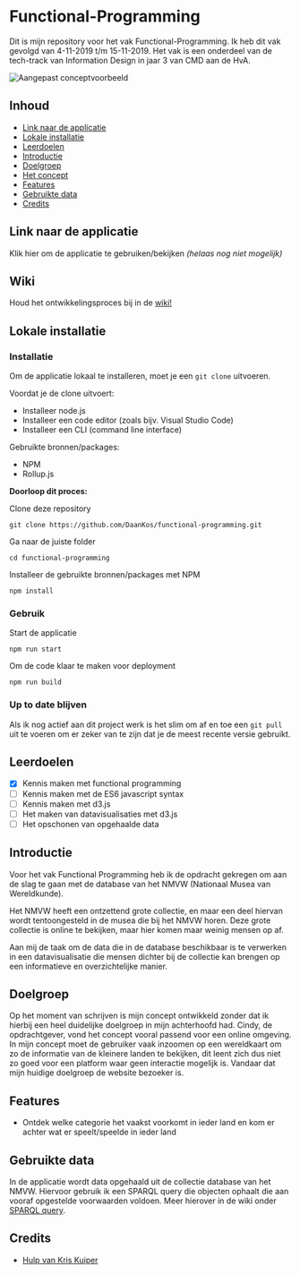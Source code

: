 # Functional-Programming


Dit is mijn repository voor het vak Functional-Programming. Ik heb dit vak gevolgd van 4-11-2019 t/m 15-11-2019. Het vak is een onderdeel van de tech-track van Information Design in jaar 3 van CMD aan de HvA.

![Aangepast conceptvoorbeeld](https://i.imgur.com/BmB3guS.png)

## Inhoud
* [Link naar de applicatie](#link-naar-de-applicatie)
* [Lokale installatie](#lokale-installatie)
* [Leerdoelen](#leerdoelen)
* [Introductie](#introductie)
* [Doelgroep](#doelgroep)
* [Het concept](#het-concept)
* [Features](#features)
* [Gebruikte data](#gebruikte-date)
* [Credits](#credits)

## Link naar de applicatie
Klik hier om de applicatie te gebruiken/bekijken *(helaas nog niet mogelijk)*

## Wiki
Houd het ontwikkelingsproces bij in de [wiki!](https://github.com/DaanKos/functional-programming/wiki)

## Lokale installatie
### Installatie
Om de applicatie lokaal te installeren, moet je een ```git clone``` uitvoeren.

Voordat je de clone uitvoert:
* Installeer node.js
* Installeer een code editor (zoals bijv. Visual Studio Code)
* Installeer een CLI (command line interface)

Gebruikte bronnen/packages:
* NPM
* Rollup.js

**Doorloop dit proces:**

Clone deze repository
```
git clone https://github.com/DaanKos/functional-programming.git
```

Ga naar de juiste folder
```
cd functional-programming
```

Installeer de gebruikte bronnen/packages met NPM
```
npm install
```

### Gebruik
Start de applicatie
```
npm run start
```

Om de code klaar te maken voor deployment
```
npm run build
```

### Up to date blijven
Als ik nog actief aan dit project werk is het slim om af en toe een ```git pull``` uit te voeren om er zeker van te zijn dat je de meest recente versie gebruikt.

## Leerdoelen
- [x] Kennis maken met functional programming
- [ ] Kennis maken met de ES6 javascript syntax
- [ ] Kennis maken met d3.js
- [ ] Het maken van datavisualisaties met d3.js
- [ ] Het opschonen van opgehaalde data

## Introductie
Voor het vak Functional Programming heb ik de opdracht gekregen om aan de slag te gaan met de database van het NMVW (Nationaal Musea van Wereldkunde).

Het NMVW heeft een ontzettend grote collectie, en maar een deel hiervan wordt tentoongesteld in de musea die bij het NMVW horen. 
Deze grote collectie is online te bekijken, maar hier komen maar weinig mensen op af.

Aan mij de taak om de data die in de database beschikbaar is te verwerken in een datavisualisatie die mensen dichter bij de collectie kan brengen op een informatieve en overzichtelijke manier.

## Doelgroep
Op het moment van schrijven is mijn concept ontwikkeld zonder dat ik hierbij een heel duidelijke doelgroep in mijn achterhoofd had. Cindy, de opdrachtgever, vond het concept vooral passend voor een online omgeving. In mijn concept moet de gebruiker vaak inzoomen op een wereldkaart om zo de informatie van de kleinere landen te bekijken, dit leent zich dus niet zo goed voor een platform waar geen interactie mogelijk is. Vandaar dat mijn huidige doelgroep de website bezoeker is.

## Features
* Ontdek welke categorie het vaakst voorkomt in ieder land en kom er achter wat er speelt/speelde in ieder land

## Gebruikte data
In de applicatie wordt data opgehaald uit de collectie database van het NMVW. Hiervoor gebruik ik een SPARQL query die objecten ophaalt die aan vooraf opgestelde voorwaarden voldoen. Meer hierover in de wiki onder [SPARQL query](https://github.com/DaanKos/functional-programming/wiki/SPARQL-query).

## Credits
* [Hulp van Kris Kuiper](https://github.com/kriskuiper)
